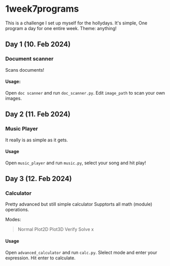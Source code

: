 # 1week7programs

This is a challenge I set up myself for the hollydays. It's simple, One program a day for one entire week. 
Theme: anything!


## Day 1 (10. Feb 2024)
### Document scanner
Scans documents! 

#### Usage:

Open `doc scanner` and run `doc_scanner.py`. Edit `image_path` to scan your own images.


## Day 2 (11. Feb 2024)
### Music Player
It really is as simple as it gets.

#### Usage
Open `music_player` and run `music.py`, select your song and hit play!

## Day 3 (12. Feb 2024)
### Calculator
Pretty advanced but still simple calculator
Supptorts all math (module) operations.

Modes:
> Normal
> Plot2D
> Plot3D
> Verify
> Solve x

#### Usage
Open `advanced_calculator` and run `calc.py`.
Slelect mode and enter your expression. Hit enter to calculate.